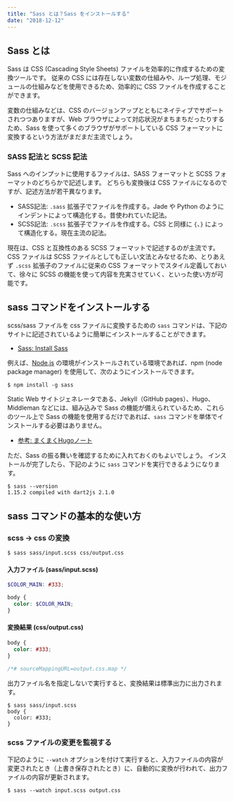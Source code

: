 ```yaml
---
title: "Sass とは？Sass をインストールする"
date: "2018-12-12"
---
```


Sass とは
----

Sass は CSS (Cascading Style Sheets) ファイルを効率的に作成するための変換ツールです。
従来の CSS には存在しない変数の仕組みや、ループ処理、モジュールの仕組みなどを使用できるため、効率的に CSS ファイルを作成することができます。

変数の仕組みなどは、CSS のバージョンアップとともにネイティブでサポートされつつありますが、Web ブラウザによって対応状況がまちまちだったりするため、Sass を使って多くのブラウザがサポートしている CSS フォーマットに変換するという方法がまだまだ主流でしょう。

### SASS 記法と SCSS 記法

Sass へのインプットに使用するファイルは、SASS フォーマットと SCSS フォーマットのどちらかで記述します。
どちらも変換後は CSS ファイルになるのですが、記述方法が若干異なります。

- SASS記法: `.sass` 拡張子でファイルを作成する。Jade や Python のようにインデントによって構造化する。昔使われていた記法。
- SCSS記法: `.scss` 拡張子でファイルを作成する。CSS と同様に `{`、`}` によって構造化する。現在主流の記法。

現在は、CSS と互換性のある SCSS フォーマットで記述するのが主流です。
CSS ファイルは SCSS ファイルとしても正しい文法とみなせるため、とりあえず `.scss` 拡張子のファイルに従来の CSS フォーマットでスタイル定義しておいて、徐々に SCSS の機能を使って内容を充実させていく、といった使い方が可能です。


sass コマンドをインストールする
----

scss/sass ファイルを css ファイルに変換するための `sass` コマンドは、下記のサイトに記述されているように簡単にインストールすることができます。

- [Sass: Install Sass](https://sass-lang.com/install)

例えば、[Node.js](/nodejs/) の環境がインストールされている環境であれば、npm (node package manager) を使用して、次のようにインストールできます。

~~~
$ npm install -g sass
~~~

Static Web サイトジェネレータである、Jekyll（GitHub pages）、Hugo、Middleman などには、組み込みで Sass の機能が備えられているため、これらのツール上で Sass の機能を使用するだけであれば、`sass` コマンドを単体でインストールする必要はありません。

- [参考: まくまくHugoノート](/hugo/)

ただ、Sass の振る舞いを確認するために入れておくのもよいでしょう。
インストールが完了したら、下記のように `sass` コマンドを実行できるようになります。

~~~
$ sass --version
1.15.2 compiled with dart2js 2.1.0
~~~


sass コマンドの基本的な使い方
----

### scss → css の変換

~~~
$ sass sass/input.scss css/output.css
~~~

#### 入力ファイル (sass/input.scss)

~~~ scss
$COLOR_MAIN: #333;

body {
  color: $COLOR_MAIN;
}
~~~

#### 変換結果 (css/output.css)

~~~ css
body {
  color: #333;
}

/*# sourceMappingURL=output.css.map */
~~~

出力ファイル名を指定しないで実行すると、変換結果は標準出力に出力されます。

~~~
$ sass sass/input.scss
body {
  color: #333;
}
~~~


### scss ファイルの変更を監視する

下記のように `--watch` オプションを付けて実行すると、入力ファイルの内容が変更されたとき（上書き保存されたとき）に、自動的に変換が行われて、出力ファイルの内容が更新されます。

~~~
$ sass --watch input.scss output.css
~~~

